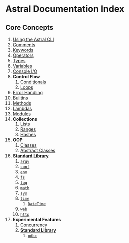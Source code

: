 # Astral Documentation Index

## Core Concepts
1. [Using the Astral CLI](cli.md)
2. [Comments](comments.md)
3. [Keywords](keywords.md)
4. [Operators](operators.md)
5. [Types](types.md)
6. [Variables](variables.md)
7. [Console I/O](console_io.md)
8. **Control Flow**
    1. [Conditionals](conditionals.md)
    2. [Loops](loops.md)
9. [Error Handling](error_handling.md)
10. [Builtins](builtins.md)
11. [Methods](methods.md)
12. [Lambdas](lambdas.md)
13. [Modules](modules.md)
14. **Collections**
    1. [Lists](lists.md)
    2. [Ranges](ranges.md)
    3. [Hashes](hashes.md)
15. **OOP**
    1. [Classes](classes.md)
    2. [Abstract Classes](abstract_classes.md)
16. [**Standard Library**](standard_library.md)
    1. [`argv`](lib/argv.md)
    2. [`conf`](lib/conf.md)
    3. [`env`](lib/env.md)
    4. [`fs`](lib/fs.md)
    5. [`log`](lib/log.md)
    6. [`math`](lib/math.md)
    7. [`sys`](lib/sys.md)
    8. [`time`](lib/time.md)
        1. [`DateTime`](lib/datetime.md)
    9. [`web`](lib/web.md)
    10. [`http`](lib/http.md)
17. **Experimental Features**
    1. [Concurrency](concurrency.md)
    2. [**Standard Library**](standard_library.md)
        1. [`odbc`](lib/experimental/odbc.md)

